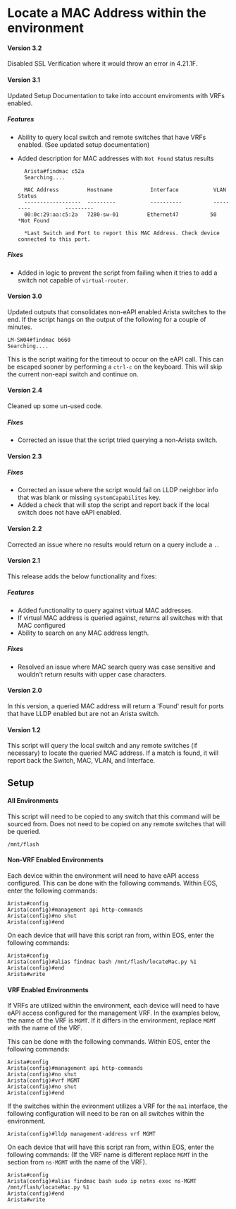 # Locate a MAC Address within the environment
#### Version 3.2
Disabled SSL Verification where it would throw an error in 4.21.1F.
#### Version 3.1
Updated Setup Documentation to take into account enviroments with VRFs enabled.
##### Features
- Ability to query local switch and remote switches that have VRFs enabled. (See updated setup documentation)
- Added description for MAC addresses with `Not Found` status results

        Arista#findmac c52a
        Searching....

        MAC Address         Hostname            Interface           VLAN                Status
        ------------------  ---------           ----------          ---------           ---------
        00:0c:29:aa:c5:2a   7280-sw-01         Ethernet47          50                  *Not Found
        
        *Last Switch and Port to report this MAC Address. Check device connected to this port.

##### Fixes
- Added in logic to prevent the script from failing when it tries to add a switch not capable of `virtual-router`.
#### Version 3.0
Updated outputs that consolidates non-eAPI enabled Arista switches to the end.  If the script hangs on the output of the following for a couple of minutes.

    LM-SW04#findmac b660
    Searching....

This is the script waiting for the timeout to occur on the eAPI call.  This can be escaped sooner by performing a `ctrl-c` on the keyboard.  This will skip the current non-eapi switch and continue on.

#### Version 2.4
Cleaned up some un-used code. 
##### Fixes
- Corrected an issue that the script tried querying a non-Arista switch.
#### Version 2.3
##### Fixes
- Corrected an issue where the script would fail on LLDP neighbor info that was blank or missing `systemCapabilites` key.
- Added a check that will stop the script and report back if the local switch does not have eAPI enabled.
#### Version 2.2
Corrected an issue where no results would return on a query include a `.`.  
#### Version 2.1
This release adds the below functionality and fixes:
##### Features
- Added functionality to query against virtual MAC addresses.
- If virtual MAC address is queried against, returns all switches with that MAC configured
- Ability to search on any MAC address length.
##### Fixes
- Resolved an issue where MAC search query was case sensitive and wouldn't return results with upper case characters.


#### Version 2.0
In this version, a queried MAC address will return a 'Found' result for ports that have LLDP enabled but are not an Arista switch.


#### Version 1.2
This script will query the local switch and any remote switches (if necessary) to locate the queried MAC address.  If a match is found, it will report back the Switch, MAC, VLAN, and Interface.


## Setup

#### All Environments
This script will need to be copied to any switch that this command will be sourced from.  Does not need to be copied on any remote switches that will be queried.

    /mnt/flash

#### Non-VRF Enabled Environments
Each device within the environment will need to have eAPI access configured.  This can be done with the following commands.  Within EOS, enter the following commands:

    Arista#config
    Arista(config)#management api http-commands
    Arista(config)#no shut
    Arista(config)#end

On each device that will have this script ran from, within EOS, enter the following commands:

    Arista#config
    Arista(config)#alias findmac bash /mnt/flash/locateMac.py %1
    Arista(config)#end
    Arista#write

#### VRF Enabled Environments
If VRFs are utilized within the environment, each device will need to have eAPI access configured for the management VRF.  In the examples below, the name of the VRF is `MGMT`.  If it differs in the environment, replace `MGMT` with the name of the VRF.

This can be done with the following commands.  Within EOS, enter the following commands:

    Arista#config
    Arista(config)#management api http-commands
    Arista(config)#no shut
    Arista(config)#vrf MGMT
    Arista(config)#no shut
    Arista(config)#end

If the switches within the evironment utilizes a VRF for the `ma1` interface, the following configuration will need to be ran on all switches within the environment.  

    Arista(config)#lldp management-address vrf MGMT

On each device that will have this script ran from, within EOS, enter the following commands: (If the VRF name is different replace `MGMT` in the section from `ns-MGMT` with the name of the VRF).

    Arista#config
    Arista(config)#alias findmac bash sudo ip netns exec ns-MGMT /mnt/flash/locateMac.py %1
    Arista(config)#end
    Arista#write